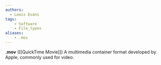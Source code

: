 ```yaml
---
authors:
  - Lewis Evans
tags:
    - Software
    - File_types
aliases:
    - .mov
---
```

**.mov** ([[QuickTime Movie]]) A multimedia container format developed by Apple, commonly used for video.
